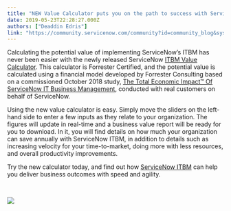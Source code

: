 ```yaml
---
title: "NEW Value Calculator puts you on the path to success with ServiceNow ITBM"
date: 2019-05-23T22:28:27.000Z
authors: ["Deaddin Edris"]
link: "https://community.servicenow.com/community?id=community_blog&sys_id=c047b25adb25b384190dfb24399619ca"
---
```

<p class="p1">Calculating the potential value of implementing ServiceNow’s ITBM has never been easier with the newly released ServiceNow <a href="https://www.servicenow.com/success/value-calculator-itbm.html?cid&#61;i:com:smkc:csc" rel="nofollow">ITBM Value Calculato<span class="s1">r</span></a>. This calculator is Forrester Certified, and the potential value is calculated using a financial model developed by Forrester Consulting based on a commissioned October 2018 study, <a href="https://www.servicenow.com/lpayr/the-total-economic-impact-of-servicenow-it-business-management.html?cid&#61;i:com:smkc:csc" rel="nofollow"><span class="s1">The Total Economic </span><span class="s1">Impact™ Of ServiceNow IT Business Management</span></a>, conducted with real customers on behalf of ServiceNow.</p>
<p class="p1">Using the new value calculator is easy. Simply move the sliders on the left-hand side to enter a few inputs as they relate to your organization. The figures will update in real-time and a business value report will be ready for you to download. In it, you will find details on how much your organization can save annually with ServiceNow ITBM, in addition to details such as increasing velocity for your time-to-market, doing more with less resources, and overall productivity improvements.</p>
<p class="p1">Try the new calculator today, and find out how <a href="https://www.servicenow.com/products/business-management.html" rel="nofollow"><span class="s1">ServiceNow ITBM</span></a> can help you deliver business outcomes with speed and agility.</p>
<p class="p1"> </p>
<p class="p1"><img style="max-width: 100%; max-height: 480px;" src="https://community.servicenow.com/6d6a3e96dbad3b045129a851ca96193f.iix" /></p>